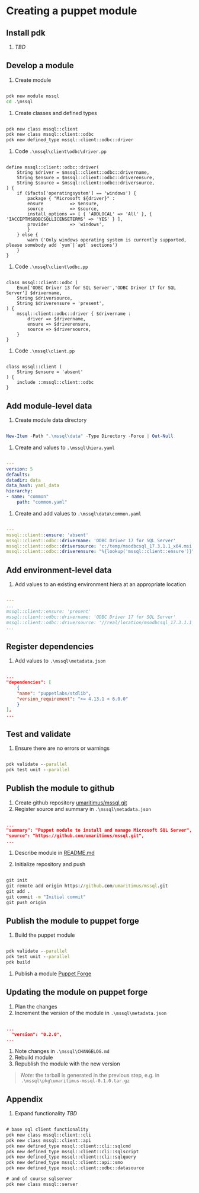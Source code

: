 # Creating a puppet module

## Install pdk

1. *TBD*

## Develop a module

1. Create module

```cmd

pdk new module mssql
cd .\mssql

```

1. Create classes and defined types

```cmd

pdk new class mssql::client
pdk new class mssql::client::odbc
pdk new defined_type mssql::client::odbc::driver

```

1. Code `.\mssql\client\odbc\driver.pp`

```puppet

define mssql::client::odbc::driver(
    String $driver = $mssql::client::odbc::drivername,
    String $ensure = $mssql::client::odbc::driverensure,
    String $source = $mssql::client::odbc::driversource,
) {
    if ($facts['operatingsystem'] == 'windows') {
        package { "Microsoft ${driver}" :
        ensure          => $ensure,
        source          => $source,
        install_options => [ { 'ADDLOCAL' => 'All' }, { 'IACCEPTMSODBCSQLLICENSETERMS' => 'YES' } ],
        provider        => 'windows',
        }
    } else {
        warn ('Only windows operating system is currently supported, please somebody add `yum`|`apt` sections')
    }
}

```

1. Code `.\mssql\client\odbc.pp`

```puppet

class mssql::client::odbc (
    Enum['ODBC Driver 13 for SQL Server','ODBC Driver 17 for SQL Server'] $drivername,
    String $driversource,
    String $driverensure = 'present',
) {
    mssql::client::odbc::driver { $drivername :
        driver => $drivername,
        ensure => $driverensure,
        source => $driversource,
    }
}

```

1. Code `.\mssql\client.pp`

```puppet

class mssql::client (
    String $ensure = 'absent'
) {
    include ::mssql::client::odbc
}

```

## Add module-level data

1. Create module data directory

```powershell

New-Item -Path ".\mssql\data" -Type Directory -Force | Out-Null

```

1. Create and values to `.\mssql\hiera.yaml`

```yaml

---
version: 5
defaults:
datadir: data
data_hash: yaml_data
hierarchy:
- name: "common"
    path: "common.yaml"

```

1. Create and add values to `.\mssql\data\common.yaml`

```yaml

---
mssql::client::ensure: 'absent'
mssql::client::odbc::drivername: 'ODBC Driver 17 for SQL Server'
mssql::client::odbc::driversource: 'c:/temp/msodbcsql_17.3.1.1_x64.msi'
mssql::client::odbc::driverensure: "%{lookup('mssql::client::ensure')}"

```

## Add environment-level data

1. Add values to an existing environment hiera at an appropriate location

```yaml

---
...
mssql::client::ensure: 'present'
mssql::client::odbc::drivername: 'ODBC Driver 17 for SQL Server'
mssql::client::odbc::driversource: '//real/location/msodbcsql_17.3.1.1_x64.msi'
...

```

## Register dependencies

1. Add values to `.\mssql\metadata.json`

```json

...
"dependencies": [
    {
    "name": "puppetlabs/stdlib",
    "version_requirement": ">= 4.13.1 < 6.0.0"
    }
],
...

```

## Test and validate

1. Ensure there are no errors or warnings

```cmd

pdk validate --parallel
pdk test unit --parallel

```

## Publish the module to github

1. Create github repository [umaritimus/mssql.git](https://github.com/umaritimus/mssql.git)
1. Register source and summary in `.\mssql\metadata.json`

```json

...
"summary": "Puppet module to install and manage Microsoft SQL Server",
"source": "https://github.com/umaritimus/mssql.git",
...

```

1. Describe module in [README.md](README.md)

1. Initialize repository and push

```cmd

git init
git remote add origin https://github.com/umaritimus/mssql.git
git add .
git commit -m "Initial commit"
git push origin

```

## Publish the module to puppet forge

1. Build the puppet module

```cmd

pdk validate --parallel
pdk test unit --parallel
pdk build

```

1. Publish a module [Puppet Forge](https://forge.puppet.com/upload)

## Updating the module on puppet forge

1. Plan the changes
1. Increment the version of the module in `.\mssql\metadata.json`

```json

...
  "version": "0.2.0",
...

```

1. Note changes in `.\mssql\CHANGELOG.md`
1. Rebuild module
1. Republish the module with the new version

> _Note:_ the tarball is generated in the previous step, e.g. in `.\mssql\pkg\umaritimus-mssql-0.1.0.tar.gz`

## Appendix

1. Expand functionality *TBD*

```cmd

# base sql client functionality
pdk new class mssql::client::cli
pdk new class mssql::client::api
pdk new defined_type mssql::client::cli::sqlcmd
pdk new defined_type mssql::client::cli::sqlscript
pdk new defined_type mssql::client::cli::sqlquery
pdk new defined_type mssql::client::api::smo
pdk new defined_type mssql::client::odbc::datasource

# and of course sqlserver
pdk new class mssql::server

```
